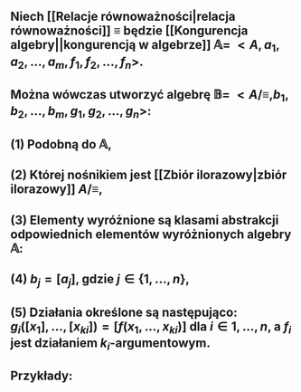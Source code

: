 ## Niech [[Relacje równoważności|relacja równoważności]] $\equiv$ będzie [[Kongurencja algebry||kongurencją w algebrze]] $\mathbb{A}=\:<A, a_1, a_2, ..., a_m,  f_1,  f_2, ..., f_n>$.
## Można wówczas utworzyć algebrę $\mathbb{B}=\:<A/\equiv, b_1, b_2, ..., b_m,  g_1,  g_2, ..., g_n>$:
## (1) Podobną do $\mathbb{A}$, 
## (2) Której nośnikiem jest [[Zbiór ilorazowy|zbiór ilorazowy]] $A/\equiv$, 
## (3) Elementy wyróżnione są klasami abstrakcji odpowiednich elementów wyróżnionych algebry $\mathbb{A}$:
## (4) $b_j = [a_j]$, gdzie $j \in \{1,...,n\}$,
## (5) Działania określone są następująco: $g_i([x_1],...,[{x_k}_i]) = [f(x_1,...,{x_k}_i)]$ dla $i \in {1,...,n}$, a $f_i$ jest działaniem $k_i$-argumentowym.


## **Przykłady**:
